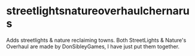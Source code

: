 # streetlightsnatureoverhaulchernarus
Adds streetlights & nature reclaiming towns.
Both StreetLights & Nature's Overhaul are made by DonSibleyGames, 
I have just put them together.
